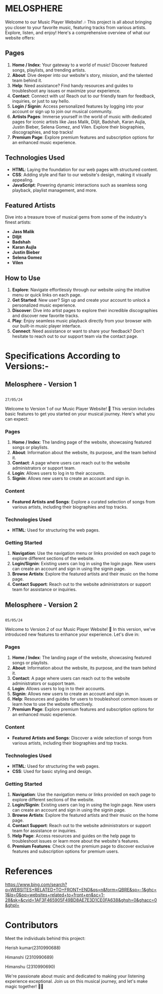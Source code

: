 # MELOSPHERE

Welcome to our Music Player Website! 🎶 This project is all about bringing you closer to your favorite music, featuring tracks from various artists. Explore, listen, and enjoy! Here's a comprehensive overview of what our website offers:


## Pages

1. **Home / Index**: Your gateway to a world of music! Discover featured songs, playlists, and trending artists.
2. **About**: Dive deeper into our website's story, mission, and the talented team behind it.
3. **Help**: Need assistance? Find handy resources and guides to troubleshoot any issues or maximize your experience.
4. **Contact**: Connect with us! Reach out to our friendly team for feedback, inquiries, or just to say hello.
5. **Login / Signin**: Access personalized features by logging into your account or sign up to join our musical community.
6. **Artists Pages**: Immerse yourself in the world of music with dedicated pages for iconic artists like Jass Malik, Diljit, Badshah, Karan Aujla, Justin Bieber, Selena Gomez, and Vilen. Explore their biographies, discographies, and top tracks!
7. **Premium Page**: Explore premium features and subscription options for an enhanced music experience.


## Technologies Used

- **HTML**: Laying the foundation for our web pages with structured content.
- **CSS**: Adding style and flair to our website's design, making it visually appealing.
- **JavaScript**: Powering dynamic interactions such as seamless song playback, playlist management, and more.


## Featured Artists 

Dive into a treasure trove of musical gems from some of the industry's finest artists:

- **Jass Malik**
- **Diljit**
- **Badshah**
- **Karan Aujla**
- **Justin Bieber**
- **Selena Gomez**
- **Vilen**


## How to Use

1. **Explore**: Navigate effortlessly through our website using the intuitive menu or quick links on each page.
2. **Get Started**: New user? Sign up and create your account to unlock a personalized music experience.
3. **Discover**: Dive into artist pages to explore their incredible discographies and discover new favorite tracks.
4. **Play**: Enjoy seamless music playback directly from your browser with our built-in music player interface.
5. **Connect**: Need assistance or want to share your feedback? Don't hesitate to reach out to our support team via the contact page.


# Specifications According to Versions:-


## Melosphere - Version 1                                                                             
                                                                                                              27/05/24

Welcome to Version 1 of our Music Player Website! 🎵 This version includes basic features to get you started on your musical journey. Here's what you can expect:


### Pages

1. **Home / Index**: The landing page of the website, showcasing featured songs or playlists.
2. **About**: Information about the website, its purpose, and the team behind it.
3. **Contact**: A page where users can reach out to the website administrators or support team.
4. **Login**: Allows users to log in to their accounts.
5. **Signin**: Allows new users to create an account and sign in.

### Content

- **Featured Artists and Songs**: Explore a curated selection of songs from various artists, including their biographies and top tracks.

### Technologies Used

- **HTML**: Used for structuring the web pages.

### Getting Started

1. **Navigation**: Use the navigation menu or links provided on each page to explore different sections of the website.
2. **Login/Signin**: Existing users can log in using the login page. New users can create an account and sign in using the signin page.
3. **Browse Artists**: Explore the featured artists and their music on the home page.
4. **Contact Support**: Reach out to the website administrators or support team for assistance or inquiries.


## Melosphere - Version 2                                                                                
                                                                                                              05/05/24

Welcome to Version 2 of our Music Player Website! 🎵 In this version, we've introduced new features to enhance your experience. Let's dive in:

### Pages

1. **Home / Index**: The landing page of the website, showcasing featured songs or playlists.
2. **About**: Information about the website, its purpose, and the team behind it.
3. **Contact**: A page where users can reach out to the website administrators or support team.
4. **Login**: Allows users to log in to their accounts.
5. **Signin**: Allows new users to create an account and sign in.
6. **Help**: Resources and guides for users to troubleshoot common issues or learn how to use the website effectively.
7. **Premium Page**: Explore premium features and subscription options for an enhanced music experience.

### Content

- **Featured Artists and Songs**: Discover a wide selection of songs from various artists, including their biographies and top tracks.

### Technologies Used

- **HTML**: Used for structuring the web pages.
- **CSS**: Used for basic styling and design.

### Getting Started

1. **Navigation**: Use the navigation menu or links provided on each page to explore different sections of the website.
2. **Login/Signin**: Existing users can log in using the login page. New users can create an account and sign in using the signin page.
3. **Browse Artists**: Explore the featured artists and their music on the home page.
4. **Contact Support**: Reach out to the website administrators or support team for assistance or inquiries.
5. **Help Page**: Access resources and guides on the help page to troubleshoot issues or learn more about the website's features.
6. **Premium Features**: Check out the premium page to discover exclusive features and subscription options for premium users.





# References 

https://www.bing.com/search?q=WEBSITES+RELATED+TO+FRONT+END&qs=n&form=QBRE&sp=-1&ghc=1&lq=0&pq=websites+related+to+front+en&sc=1-28&sk=&cvid=1AF3F465905F49BD8AE7E3D1CE0FA638&ghsh=0&ghacc=0&ghpl=


# Contributors

Meet the individuals behind this project:

Herish kumar(2310990688)

Himanshi (2310990689)

Himanshu (2310990690)

            
We're passionate about music and dedicated to making your listening experience exceptional. Join us on this musical journey, and let's make magic together! 🎵✨

